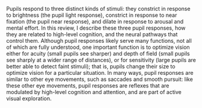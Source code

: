 Pupils respond to three distinct kinds of stimuli: they constrict in response to brightness (the pupil light response), constrict in response to near fixation (the pupil near response), and dilate in response to arousal and mental effort. In this review, I describe these three pupil responses, how they are related to high-level cognition, and the neural pathways that control them. Although pupil responses likely serve many functions, not all of which are fully understood, one important function is to optimize vision either for acuity (small pupils see sharper) and depth of field (small pupils see sharply at a wider range of distances), or for sensitivity (large pupils are better able to detect faint stimuli); that is, pupils change their size to optimize vision for a particular situation. In many ways, pupil responses are similar to other eye movements, such as saccades and smooth pursuit: like these other eye movements, pupil responses are reflexes that are modulated by high-level cognition and attention, and are part of active visual exploration.
